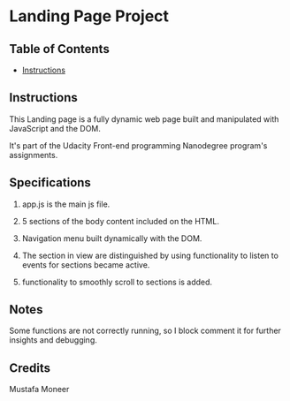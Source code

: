 # Landing Page Project

## Table of Contents

* [Instructions](#instructions)

## Instructions

This Landing page is a fully dynamic web page built and manipulated with JavaScript and the DOM.

It's part of the Udacity Front-end programming Nanodegree program's assignments.

## Specifications

1. app.js is the main js file.

2. 5 sections of the body content included on the HTML.

3. Navigation menu built dynamically with the DOM.

4. The section in view are distinguished by using functionality to listen to events for sections became active.

5. functionality to smoothly scroll to sections is added.

## Notes
Some functions are not correctly running, so I block comment it for further insights and debugging.

## Credits
Mustafa Moneer
